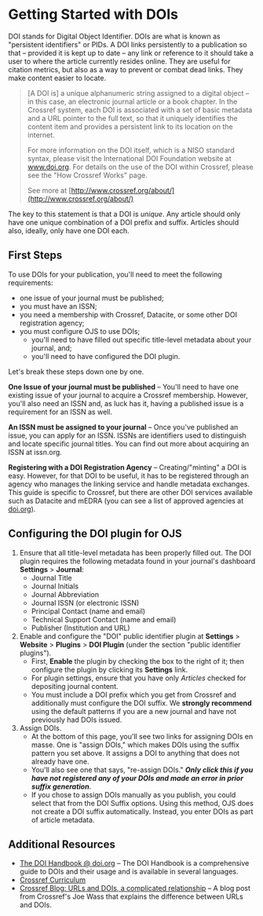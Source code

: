 # Getting Started with DOIs

DOI stands for Digital Object Identifier. DOIs are what is known as "persistent identifiers" or PIDs. A DOI links persistently to a publication so that – provided it is kept up to date – any link or reference to it should take a user to where the article currently resides online. They are useful for citation metrics, but also as a way to prevent or combat dead links. They make content easier to locate.

> [A DOI is] a unique alphanumeric string assigned to a digital object – in this case, an electronic journal article or a book chapter. In the Crossref system, each DOI is associated with a set of basic metadata and a URL pointer to the full text, so that it uniquely identifies the content item and provides a persistent link to its location on the internet.
>
> For more information on the DOI itself, which is a NISO standard syntax, please visit the International DOI Foundation website at www.doi.org. For details on the use of the DOI within Crossref, please see the "How Crossref Works" page.
>
> See more at [http://www.crossref.org/about/](http://www.crossref.org/about/)

The key to this statement is that a DOI is _unique_. Any article should only have one unique combination of a DOI prefix and suffix. Articles should also, ideally, only have one DOI each.

## First Steps

To use DOIs for your publication, you'll need to meet the following requirements:

- one issue of your journal must be published;
- you must have an ISSN;
- you need a membership with Crossref, Datacite, or some other DOI registration agency;
- you must configure OJS to use DOIs;
    - you'll need to have filled out specific title-level metadata about your journal, and;
    - you'll need to have configured the DOI plugin.

Let's break these steps down one by one.

**One Issue of your journal must be published** – You'll need to have one existing issue of your journal to acquire a Crossref membership.  However, you'll also need an ISSN and, as luck has it, having a published issue is a requirement for an ISSN as well.

**An ISSN must be assigned to your journal** – Once you've published an issue, you can apply for an ISSN. ISSNs are identifiers used to distinguish and locate specific journal titles. You can find out more about acquiring an ISSN at issn.org.

**Registering with a DOI Registration Agency** – Creating/"minting" a DOI is easy. However, for that DOI to be useful, it has to be registered through an agency who manages the linking service and handle metadata exchanges. This guide is specific to Crossref, but there are other DOI services available such as Datacite and mEDRA (you can see a list of approved agencies at [doi.org](https://www.doi.org/registration_agencies.html)).

## Configuring the DOI plugin for OJS

1. Ensure that all title-level metadata has been properly filled out. The DOI plugin requires the following metadata found in your journal's dashboard **Settings** > **Journal**:
    - Journal Title
    - Journal Initials
    - Journal Abbreviation
    - Journal ISSN (or electronic ISSN)
    - Principal Contact (name and email)
    - Technical Support Contact (name and email)
    - Publisher (Institution and URL)
2. Enable and configure the "DOI" public identifier plugin at **Settings** > **Website** > **Plugins** > **DOI Plugin** (under the section "public identifier plugins").
    - First, **Enable** the plugin by checking the box to the right of it; then configure the plugin by clicking its **Settings** link.
    - For plugin settings, ensure that you have only _Articles_ checked for depositing journal content.
    - You must include a DOI prefix which you get from Crossref and additionally must configure the DOI suffix. We **strongly recommend** using the default patterns if you are a new journal and have not previously had DOIs issued.
3. Assign DOIs.
    - At the bottom of this page, you'll see two links for assigning DOIs en masse. One is "assign DOIs," which makes DOIs using the suffix pattern you set above. It assigns a DOI to anything that does not already have one.
    - You'll also see one that says, "re-assign DOIs." **_Only click this if you have not registered any of your DOIs and made an error in prior suffix generation_**.  
    - If you chose to assign DOIs manually as you publish, you could select that from the DOI Suffix options. Using this method, OJS does not create a DOI suffix automatically. Instead, you enter DOIs as part of article metadata.

## Additional Resources

- [The DOI Handbook @ doi.org](https://www.doi.org/hb.html) – The DOI Handbook is a comprehensive guide to DOIs and their usage and is available in several languages.
- [Crossref Curriculum](https://www.crossref.org/education/)
- [Crossref Blog: URLs and DOIs, a complicated relationship](https://www.crossref.org/blog/urls-and-dois-a-complicated-relationship/) – A blog post from Crossref's Joe Wass that explains the difference between URLs and DOIs.
